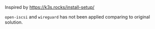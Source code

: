 Inspired by https://k3s.rocks/install-setup/

`open-iscsi` and `wireguard` has not been applied comparing to original solution.